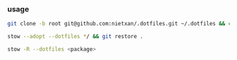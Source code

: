 ### usage

```bash
git clone -b root git@github.com:nietxan/.dotfiles.git ~/.dotfiles && cd ~/.dotfiles
```

```bash
stow --adopt --dotfiles */ && git restore .
```

```bash
stow -R --dotfiles <package>
```

